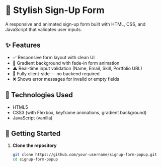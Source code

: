 # 🌟 Stylish Sign-Up Form 

A responsive and animated sign-up form built with HTML, CSS, and JavaScript that validates user inputs.

## ✨ Features

- ✅ Responsive form layout with clean UI
- 🎨 Gradient background with fade-in form animation
- ⚠️ Real-time input validation (Name, Email, Skill, Portfolio URL)
- 🎯 Fully client-side — no backend required
- ❌ Shows error messages for invalid or empty fields

## 🔧 Technologies Used

- HTML5
- CSS3 (with Flexbox, keyframe animations, gradient background)
- JavaScript (vanilla)

## 🚀 Getting Started

1. **Clone the repository**
   ```bash
   git clone https://github.com/your-username/signup-form-popup.git
   cd signup-form-popup
